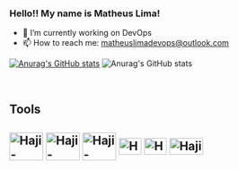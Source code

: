 ### Hello!! My name is Matheus Lima!


+ 🔭 I’m currently working on DevOps
+ 📫 How to reach me: matheuslimadevops@outlook.com

<div>

[![Anurag's GitHub stats](https://github-readme-stats.vercel.app/api?username=MatheusLimaDevOps&show_icons=true&theme=dark)](https://github.com/anuraghazra/github-readme-stats)
![Anurag's GitHub stats](https://github-readme-stats.vercel.app/api?username=MatheusLimaDevOps&hide=contribs,prs&show_icons=true&theme=dark)

</div>

<div style="display: inline_block"><br>
<h2>Tools<h2>
  <img align="center" alt="Haji-Docker" height="50" width="60" src="https://cdn.jsdelivr.net/gh/devicons/devicon/icons/docker/docker-original-wordmark.svg" />
  <img align="center" alt="Haji-Terraform" height="50" width="60" src="https://cdn.jsdelivr.net/gh/devicons/devicon/icons/terraform/terraform-original-wordmark.svg" />
  <img align="center" alt="Haji-AWS" height="50" width="60" src="https://cdn.jsdelivr.net/gh/devicons/devicon/icons/amazonwebservices/amazonwebservices-plain-wordmark.svg" />
  <img align="center" alt="Haji-Jenkins" height="30" width="40" src="https://cdn.jsdelivr.net/gh/devicons/devicon/icons/jenkins/jenkins-original.svg" />
   <img align="center" alt="Haji-Jenkins" height="30" width="40" src="https://cdn.jsdelivr.net/gh/devicons/devicon/icons/grafana/grafana-original.svg" />
   <img align="center" alt="Haji-Jenkins" height="30" width="60" src="https://cdn.jsdelivr.net/gh/devicons/devicon/icons/linux/linux-original.svg" />
  
  
          

          
